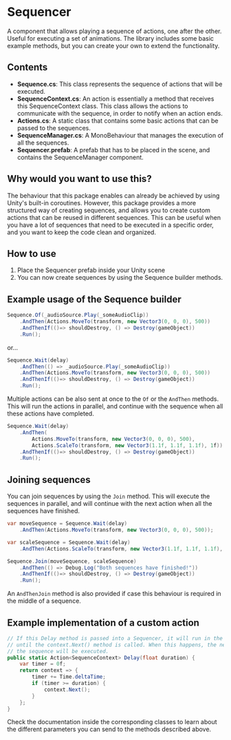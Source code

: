 # Sequencer

A component that allows playing a sequence of actions, one after the other. Useful for executing a set of animations. The library includes some basic example methods, but you can create your own to extend the functionality.

## Contents
- **Sequence.cs**: This class represents the sequence of actions that will be executed.
- **SequenceContext.cs**: An action is essentially a method that receives this SequenceContext class. This class allows the actions to communicate with the sequence, in order to notify when an action ends.
- **Actions.cs**: A static class that contains some basic actions that can be passed to the sequences.
- **SequenceManager.cs**: A MonoBehaviour that manages the execution of all the sequences. 
- **Sequencer.prefab**: A prefab that has to be placed in the scene, and contains the SequenceManager component.

## Why would you want to use this?
The behaviour that this package enables can already be achieved by using Unity's built-in coroutines. However, this package provides a more structured way of creating sequences, and allows you to create custom actions that can be reused in different sequences. This can be useful when you have a lot of sequences that need to be executed in a specific order, and you want to keep the code clean and organized.

## How to use
1. Place the Sequencer prefab inside your Unity scene
2. You can now create sequences by using the Sequence builder methods.

## Example usage of the Sequence builder
```csharp
Sequence.Of(_audioSource.Play(_someAudioClip))
    .AndThen(Actions.MoveTo(transform, new Vector3(0, 0, 0), 500))
    .AndThenIf(()=> shouldDestroy, () => Destroy(gameObject))
    .Run();
```

or...

```csharp
Sequence.Wait(delay)
    .AndThen(() => _audioSource.Play(_someAudioClip))
    .AndThen(Actions.MoveTo(transform, new Vector3(0, 0, 0), 500))
    .AndThenIf(()=> shouldDestroy, () => Destroy(gameObject))
    .Run();
```

Multiple actions can be also sent at once to the `Of` or the `AndThen` methods. This will run the actions in parallel, and continue with the sequence when all these actions have completed.

```csharp
Sequence.Wait(delay)
    .AndThen(
        Actions.MoveTo(transform, new Vector3(0, 0, 0), 500), 
        Actions.ScaleTo(transform, new Vector3(1.1f, 1.1f, 1.1f), 1f))
    .AndThenIf(()=> shouldDestroy, () => Destroy(gameObject))
    .Run();
```

## Joining sequences
You can join sequences by using the `Join` method. This will execute the sequences in parallel, and will continue with the next action when all the sequences have finished.

```csharp
var moveSequence = Sequence.Wait(delay)
    .AndThen(Actions.MoveTo(transform, new Vector3(0, 0, 0), 500));

var scaleSequence = Sequence.Wait(delay)
    .AndThen(Actions.ScaleTo(transform, new Vector3(1.1f, 1.1f, 1.1f), 1f));

Sequence.Join(moveSequence, scaleSequence)
    .AndThen(() => Debug.Log("Both sequences have finished!"))
    .AndThenIf(()=> shouldDestroy, () => Destroy(gameObject))
    .Run();
```
An `AndThenJoin` method is also provided if case this behaviour is required in the middle of a sequence.


## Example implementation of a custom action
```csharp
// If this Delay method is passed into a Sequencer, it will run in the update method, 
// until the context.Next() method is called. When this happens, the next action in 
// the sequence will be executed.
public static Action<SequenceContext> Delay(float duration) {
    var timer = 0f;
    return context => {
        timer += Time.deltaTime;
        if (timer >= duration) {
            context.Next();
        }
    };
}
```

Check the documentation inside the corresponding classes to learn about the different parameters you can send to the methods described above.
